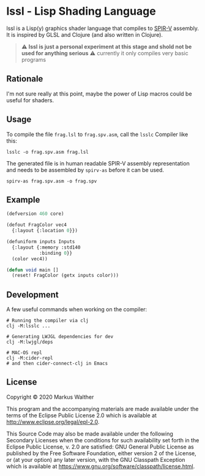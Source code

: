 # lssl - Lisp Shading Language

lssl is a Lisp(y) graphics shader language that compiles to [SPIR-V](https://www.khronos.org/registry/spir-v/) assembly.
It is inspired by GLSL and Clojure (and also written in Clojure).

> :warning: **lssl is just a personal experiment at this stage and shold not be used for anything serious** :warning:
> currently it only compiles very basic programs

## Rationale

I'm not sure really at this point, maybe the power of Lisp macros could be useful for shaders.

## Usage

To compile the file `frag.lsl` to `frag.spv.asm`, call the `lsslc` Compiler like this:

    lsslc -o frag.spv.asm frag.lsl

The generated file is in human readable SPIR-V assembly representation and needs to be assembled by `spirv-as` before it can be used.

    spirv-as frag.spv.asm -o frag.spv

## Example

```lisp
(defversion 460 core)

(defout FragColor vec4
  {:layout {:location 0}})

(defuniform inputs Inputs
  {:layout {:memory :std140
            :binding 0}}
  (color vec4))

(defun void main []
  (reset! FragColor (getx inputs color)))
```

## Development

A few useful commands when working on the compiler:

```
# Running the compiler via clj
clj -M:lsslc ...

# Generating LWJGL dependencies for dev
clj -M:lwjgl/deps

# MAC-OS repl
clj -M:cider-repl
# and then cider-connect-clj in Emacs
```

## License

Copyright © 2020 Markus Walther

This program and the accompanying materials are made available under the
terms of the Eclipse Public License 2.0 which is available at
http://www.eclipse.org/legal/epl-2.0.

This Source Code may also be made available under the following Secondary
Licenses when the conditions for such availability set forth in the Eclipse
Public License, v. 2.0 are satisfied: GNU General Public License as published by
the Free Software Foundation, either version 2 of the License, or (at your
option) any later version, with the GNU Classpath Exception which is available
at https://www.gnu.org/software/classpath/license.html.
